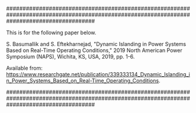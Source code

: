 ###########################################################################################################################################

This is for the following paper below. 

S. Basumallik and S. Eftekharnejad, "Dynamic Islanding in Power Systems Based on Real-Time Operating Conditions," 2019 North American Power Symposium (NAPS), Wichita, KS, USA, 2019, pp. 1-6.

Available from: https://www.researchgate.net/publication/339333134_Dynamic_Islanding_in_Power_Systems_Based_on_Real-Time_Operating_Conditions.

###########################################################################################################################################



